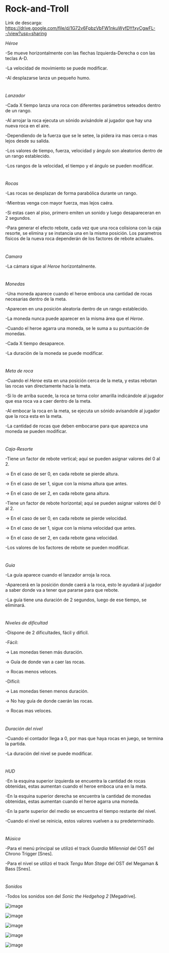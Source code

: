 # Rock-and-Troll

Link de descarga: https://drive.google.com/file/d/1G72v6FpbzVbFW1nkuWyfDYfxyCgwFL--/view?usp=sharing

*Héroe*

-Se mueve horizontalmente con las flechas Izquierda-Derecha o con las teclas A-D.

-La velocidad de movimiento se puede modificar.

-Al desplazarse lanza un pequeño humo.
#
*Lanzador*

-Cada X tiempo lanza una roca con diferentes parámetros seteados dentro de un rango.

-Al arrojar la roca ejecuta un sónido avisándole al jugador que hay una nueva roca en el aire.

-Dependiendo de la fuerza que se le setee, la pidera ira mas cerca o mas lejos desde su salida.

-Los valores de tiempo, fuerza, velocidad y ángulo son aleatorios dentro de un rango establecido.

-Los rangos de la velocidad, el tiempo y el ángulo se pueden modificar.
#
*Rocas*

-Las rocas se desplazan de forma parabólica durante un rango.

-Mientras venga con mayor fuerza, mas lejos caéra.

-Si estas caen al piso, primero emiten un sonido y luego desapareceran en 2 segundos.

-Para generar el efecto rebote, cada vez que una roca colisiona con la caja resorte, se elimina y se instancia una en la misma posición. Los parametros físicos de la nueva roca dependerán de los factores de rebote actuales.
#
*Camara*

-La cámara sigue al *Heroe* horizontalmente.
#
*Monedas*

-Una moneda aparece cuando el heroe emboca una cantidad de rocas necesarias dentro de la meta.

-Aparecen en una posición aleatoria dentro de un rango establecido.

-La moneda nunca puede aparecer en la misma área que el *Heroe*.

-Cuando el heroe agarra una moneda, se le suma a su puntuación de monedas.

-Cada X tiempo desaparece.

-La duración de la moneda se puede modificar.
#
*Meta de roca*

-Cuando el *Heroe* esta en una posición cerca de la meta, y estas rebotan las rocas van directamente hacia la meta.

-Si lo de arriba sucede, la roca se torna color amarilla indicándole al jugador que esa roca va a caer dentro de la meta.

-Al embocar la roca en la meta, se ejecuta un sónido avisandole al jugador que la roca esta en la meta. 

-La cantidad de rocas que deben embocarse para que aparezca una moneda se pueden modificar.
#
*Caja-Resorte*

-Tiene un factor de rebote vertical; aquí se pueden asignar valores del 0 al 2. 

-> En el caso de ser 0, en cada rebote se pierde altura.

-> En el caso de ser 1, sigue con la misma altura que antes.

-> En el caso de ser 2, en cada rebote gana altura.

-Tiene un factor de rebote horizontal; aquí se pueden asignar valores del 0 al 2. 

-> En el caso de ser 0, en cada rebote se pierde velocidad.

-> En el caso de ser 1, sigue con la misma velocidad que antes.

-> En el caso de ser 2, en cada rebote gana velocidad.

-Los valores de los factores de rebote se pueden modificar.
#
*Guia*

-La guía aparece cuando el lanzador arroja la roca.

-Aparecerá en la posición donde caerá a la roca, esto le ayudará al jugador a saber donde va a tener que pararse para que rebote.

-La guía tiene una duración de 2 segundos, luego de ese tiempo, se eliminará.
#
*Niveles de dificultad*

-Dispone de 2 dificultades, fácil y difícil.

-Fácil: 

-> Las monedas tienen más duración.

-> Guía de donde van a caer las rocas.

-> Rocas menos veloces.

-Difícil: 

-> Las monedas tienen menos duración.

-> No hay guía de donde caerán las rocas.

-> Rocas mas veloces.
#
*Duración del nivel*

-Cuando el contador llega a 0, por mas que haya rocas en juego, se termina la partida.

-La duración del nivel se puede modificar.
#
*HUD*

-En la esquina superior izquierda se encuentra la cantidad de rocas obtenidas, estas aumentan cuando el heroe emboca una en la meta.

-En la esquina superior derecha se encuentra la cantidad de monedas obtenidas, estas aumentan cuando el heroe agarra una moneda.

-En la parte superior del medio se encuentra el tiempo restante del nivel.

-Cuando el nivel se reinicia, estos valores vuelven a su predeterminado.
#
*Música*

-Para el menú principal se utilizó el track *Guardia Millennial* del OST del Chrono Trigger [Snes].

-Para el nivel se utilizó el track *Tengu Man Stage* del OST del Megaman & Bass [Snes].

#
*Sonidos*

-Todos los sonidos son del *Sonic the Hedgehog 2* [Megadrive].

![image](https://user-images.githubusercontent.com/42523128/161629667-c85894ed-6ab6-4ae4-9dbc-8d39650944ee.png)

![image](https://user-images.githubusercontent.com/42523128/161629738-61863f9e-0cf0-4195-a0bf-2b792511484a.png)

![image](https://user-images.githubusercontent.com/42523128/161629796-418854ec-312c-4274-8fac-43c14ec672d6.png)

![image](https://user-images.githubusercontent.com/42523128/161630095-8a857344-41d0-4b05-a204-e68eeca7dd6b.png)

![image](https://user-images.githubusercontent.com/42523128/161630140-624ace72-2a55-4820-b632-565183ab15ce.png)


